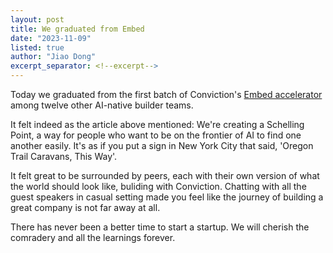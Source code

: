 ```yaml
---
layout: post
title: We graduated from Embed
date: "2023-11-09"
listed: true
author: "Jiao Dong"
excerpt_separator: <!--excerpt-->
---
```


Today we graduated from the first batch of Conviction's [Embed accelerator](https://www.conviction.com/why-embed.html) among twelve other AI-native builder teams. 

It felt indeed as the article above mentioned: We're creating a Schelling Point, a way for people who want to be on the frontier of AI to find one another easily. It's as if you put a sign in New York City that said, 'Oregon Trail Caravans, This Way'.

It felt great to be surrounded by peers, each with their own version of what the world should look like, buliding with Conviction. Chatting with all the guest speakers in casual setting made you feel like the journey of building a great company is not far away at all.

There has never been a better time to start a startup. We will cherish the comradery and all the learnings forever.
